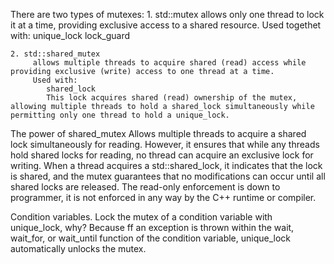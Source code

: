 There are two types of mutexes:
    1. std::mutex
        allows only one thread to lock it at a time, providing exclusive access to a shared resource.
        Used togethet with:
            unique_lock
            lock_guard

    2. std::shared_mutex
         allows multiple threads to acquire shared (read) access while providing exclusive (write) access to one thread at a time.
         Used with:
            shared_lock
            This lock acquires shared (read) ownership of the mutex, allowing multiple threads to hold a shared_lock simultaneously while permitting only one thread to hold a unique_lock.

The power of shared_mutex
    Allows multiple threads to acquire a shared lock simultaneously for reading. However, it ensures that while any threads hold shared locks for reading, no thread can acquire an exclusive lock for writing.
    When a thread acquires a std::shared_lock, it indicates that the lock is shared, and the mutex guarantees that no modifications can occur until all shared locks are released.
    The read-only enforcement is down to programmer, it is not enforced in any way by the C++ runtime or compiler.

Condition variables.
Lock the mutex of a condition variable with unique_lock, why? 
Because ff an exception is thrown within the wait, wait_for, or wait_until function of the condition variable, unique_lock automatically unlocks the mutex.